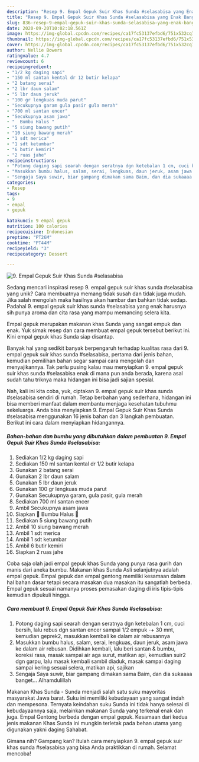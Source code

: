 ```yaml
---
description: "Resep 9. Empal Gepuk Suir Khas Sunda #selasabisa yang Enak Banget"
title: "Resep 9. Empal Gepuk Suir Khas Sunda #selasabisa yang Enak Banget"
slug: 836-resep-9-empal-gepuk-suir-khas-sunda-selasabisa-yang-enak-banget
date: 2020-09-20T10:02:18.561Z
image: https://img-global.cpcdn.com/recipes/ca17fc53137efbd6/751x532cq70/9-empal-gepuk-suir-khas-sunda-selasabisa-foto-resep-utama.jpg
thumbnail: https://img-global.cpcdn.com/recipes/ca17fc53137efbd6/751x532cq70/9-empal-gepuk-suir-khas-sunda-selasabisa-foto-resep-utama.jpg
cover: https://img-global.cpcdn.com/recipes/ca17fc53137efbd6/751x532cq70/9-empal-gepuk-suir-khas-sunda-selasabisa-foto-resep-utama.jpg
author: Nellie Bowers
ratingvalue: 4.7
reviewcount: 6
recipeingredient:
- "1/2 kg daging sapi"
- "150 ml santan kental dr 12 butir kelapa"
- "2 batang serai"
- "2 lbr daun salam"
- "5 lbr daun jeruk"
- "100 gr lengkuas muda parut"
- "Secukupnya garam gula pasir gula merah"
- "700 ml santan encer"
- "Secukupnya asam jawa"
- "  Bumbu Halus "
- "5 siung bawang putih"
- "10 siung bawang merah"
- "1 sdt merica"
- "1 sdt ketumbar"
- "6 butir kemiri"
- "2 ruas jahe"
recipeinstructions:
- "Potong daging sapi searah dengan seratnya dgn ketebalan 1 cm, cuci bersih, lalu rebus dgn santan encer sampai 1/2 empuk -+ 30 mnt, kemudian geprek2, masukkan kembali ke dalam air rebusannya"
- "Masukkan bumbu halus, salam, serai, lengkuas, daun jeruk, asam jawa ke dalam air rebusan. Didihkan kembali, lalu beri santan &amp; bumbu, koreksi rasa, masak sampai air aga surut, matikan api, kemudian suir2 dgn garpu, lalu masak kembali sambil diaduk, masak sampai daging sampai kering sesuai selera, matikan api, sajikan"
- "Sengaja Saya suwir, biar gampang dimakan sama Baim, dan dia sukaaaa banget... Alhamdulillah"
categories:
- Resep
tags:
- 9
- empal
- gepuk

katakunci: 9 empal gepuk 
nutrition: 100 calories
recipecuisine: Indonesian
preptime: "PT26M"
cooktime: "PT44M"
recipeyield: "3"
recipecategory: Dessert

---
```



![9. Empal Gepuk Suir Khas Sunda #selasabisa](https://img-global.cpcdn.com/recipes/ca17fc53137efbd6/751x532cq70/9-empal-gepuk-suir-khas-sunda-selasabisa-foto-resep-utama.jpg)

Sedang mencari inspirasi resep 9. empal gepuk suir khas sunda #selasabisa yang unik? Cara membuatnya memang tidak susah dan tidak juga mudah. Jika salah mengolah maka hasilnya akan hambar dan bahkan tidak sedap. Padahal 9. empal gepuk suir khas sunda #selasabisa yang enak harusnya sih punya aroma dan cita rasa yang mampu memancing selera kita.

Empal gepuk merupakan makanan khas Sunda yang sangat empuk dan enak. Yuk simak resep dan cara membuat empal gepuk tersebut berikut ini. Kini empal gepuk khas Sunda siap disantap.

Banyak hal yang sedikit banyak berpengaruh terhadap kualitas rasa dari 9. empal gepuk suir khas sunda #selasabisa, pertama dari jenis bahan, kemudian pemilihan bahan segar sampai cara mengolah dan menyajikannya. Tak perlu pusing kalau mau menyiapkan 9. empal gepuk suir khas sunda #selasabisa enak di mana pun anda berada, karena asal sudah tahu triknya maka hidangan ini bisa jadi sajian spesial.


Nah, kali ini kita coba, yuk, ciptakan 9. empal gepuk suir khas sunda #selasabisa sendiri di rumah. Tetap berbahan yang sederhana, hidangan ini bisa memberi manfaat dalam membantu menjaga kesehatan tubuhmu sekeluarga. Anda bisa menyiapkan 9. Empal Gepuk Suir Khas Sunda #selasabisa menggunakan 16 jenis bahan dan 3 langkah pembuatan. Berikut ini cara dalam menyiapkan hidangannya.

<!--inarticleads1-->

##### Bahan-bahan dan bumbu yang dibutuhkan dalam pembuatan 9. Empal Gepuk Suir Khas Sunda #selasabisa:

1. Sediakan 1/2 kg daging sapi
1. Sediakan 150 ml santan kental dr 1/2 butir kelapa
1. Gunakan 2 batang serai
1. Gunakan 2 lbr daun salam
1. Gunakan 5 lbr daun jeruk
1. Gunakan 100 gr lengkuas muda parut
1. Gunakan Secukupnya garam, gula pasir, gula merah
1. Sediakan 700 ml santan encer
1. Ambil Secukupnya asam jawa
1. Siapkan  💞 Bumbu Halus 💞
1. Sediakan 5 siung bawang putih
1. Ambil 10 siung bawang merah
1. Ambil 1 sdt merica
1. Ambil 1 sdt ketumbar
1. Ambil 6 butir kemiri
1. Siapkan 2 ruas jahe


Coba saja olah jadi empal gepuk khas Sunda yang punya rasa gurih dan manis dari aneka bumbu. Makanan khas Sunda Asli selanjutnya adalah empal gepuk. Empal gepuk dan empal gentong memiliki kesamaan dalam hal bahan dasar tetapi secara masakan dua masakan itu sangatlah berbeda. Empal gepuk sesuai namanya proses pemasakan daging di iris tipis-tipis kemudian dipukuli hingga. 

<!--inarticleads2-->

##### Cara membuat 9. Empal Gepuk Suir Khas Sunda #selasabisa:

1. Potong daging sapi searah dengan seratnya dgn ketebalan 1 cm, cuci bersih, lalu rebus dgn santan encer sampai 1/2 empuk -+ 30 mnt, kemudian geprek2, masukkan kembali ke dalam air rebusannya
1. Masukkan bumbu halus, salam, serai, lengkuas, daun jeruk, asam jawa ke dalam air rebusan. Didihkan kembali, lalu beri santan &amp; bumbu, koreksi rasa, masak sampai air aga surut, matikan api, kemudian suir2 dgn garpu, lalu masak kembali sambil diaduk, masak sampai daging sampai kering sesuai selera, matikan api, sajikan
1. Sengaja Saya suwir, biar gampang dimakan sama Baim, dan dia sukaaaa banget... Alhamdulillah


Makanan Khas Sunda - Sunda menjadi salah satu suku mayoritas masyarakat Jawa barat. Suku ini memiliki kebudayaan yang sangat indah dan mempesona. Ternyata keindahan suku Sunda ini tidak hanya selesai di kebudayaannya saja, melainkan makanan Sunda yang terkenal enak dan juga. Empal Gentong berbeda dengan empal gepuk. Kesamaan dari kedua jenis makanan Khas Sunda ini mungkin terletak pada behan utama yang digunakan yakni daging Sahabat. 

Gimana nih? Gampang kan? Itulah cara menyiapkan 9. empal gepuk suir khas sunda #selasabisa yang bisa Anda praktikkan di rumah. Selamat mencoba!
